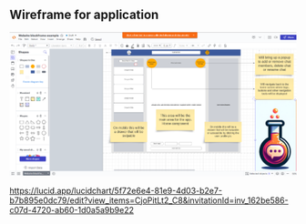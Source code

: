 ## Wireframe for application

![wireframe](./images/wireframe.PNG)

https://lucid.app/lucidchart/5f72e6e4-81e9-4d03-b2e7-b7b895e0dc79/edit?view_items=CjoPitLt2_C8&invitationId=inv_162be586-c07d-4720-ab60-1d0a5a9b9e22

